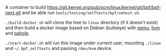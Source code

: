 A container to build https://git.kernel.org/pub/scm/linux/kernel/git/bpf/bpf-next.git and be able run `tools/testing/selftests/bpf/vmtest.sh`.

`./build-docker.sh` will clone the tree to `linux` directory (if it doesn't exist) and then build a docker image based on Debian (bullseye) with
[qemu](https://www.qemu.org/), [llvm](https://llvm.org/) and [pahole](https://git.kernel.org/pub/scm/devel/pahole/pahole.git).

`./start-docker.sh` will run this image under current user, mounting `./linux` and `~/.bpf_selftests` and passing `/dev/kvm` device.
